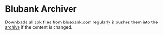# Blubank Archiver
Downloads all apk files from [bluebank.com](https://blubank.com) regularly & pushes them into the [archive](https://github.com/yasandev/blubank-update-checker/tree/archive) if the content is changed.
